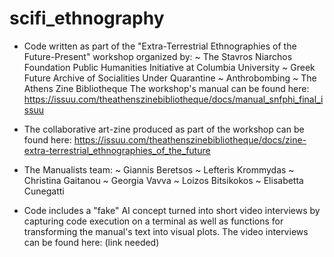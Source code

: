 # scifi_ethnography

* Code written as part of the "Extra-Terrestrial Ethnographies of the Future-Present" workshop organized by:
  ~ The Stavros Niarchos Foundation Public Humanities Initiative at Columbia University
  ~ Greek Future Archive of Socialities Under Quarantine 
  ~ Anthrobombing 
  ~ The Athens Zine Bibliotheque
  The workshop's manual can be found here:
  https://issuu.com/theathenszinebibliotheque/docs/manual_snfphi_final_issuu
  
* The collaborative art-zine produced as part of the workshop can be found here:
  https://issuu.com/theathenszinebibliotheque/docs/zine-extra-terrestrial_ethnographies_of_the_future

* The Manualists team:
  ~ Giannis Beretsos
  ~ Lefteris Krommydas
  ~ Christina Gaitanou
  ~ Georgia Vavva
  ~ Loizos Bitsikokos
  ~ Elisabetta Cunegatti

* Code includes a "fake" AI concept turned into short video interviews by capturing code execution on a terminal as well as functions for transforming the manual's text into visual plots.
  The video interviews can be found here:
  (link needed)
